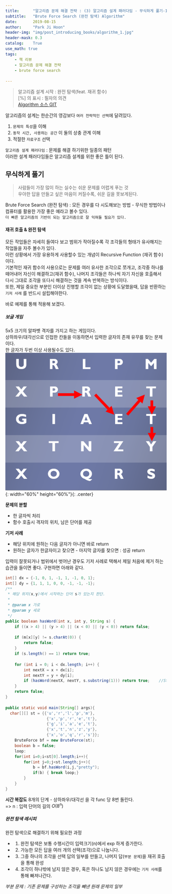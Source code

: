 ```yaml
---
title:      "알고리즘 문제 해결 전략 : (3) 알고리즘 설계 패러다임 - 무식하게 풀기-1"
subtitle:   "Brute Force Search (완전 탐색) Algorithm"
date:       2019-08-15
author:     "Park Ji Hoon"
header-img: "img/post_introducing_books/algorithm_1.jpg"
header-mask: 0.3
catalog:    True
use_math: true
tags:
    - 책 리뷰
    - 알고리즘 문제 해결 전략
    - brute force search

---
```

> 알고리즘 설계 시작 : 완전 탐색(feat. 재귀 함수)   
> [%] 의 표시 : 필자의 의견  
> [Algorithm 소스 GIT][1]  

알고리즘의 설계는 한순간의 영감보다 `여러 전략적인 선택`에 달려있다.  
1) `문제의 특성`을 이해  
2) `동작 시간, 사용하는 공간` 이 둘의 상충 관계 이해  
3) 적절한 `자료구조` 선택  

`알고리즘 설계 패러다임` : 문제를 해결 하기위한 일종의 패턴  
이러한 설계 패러다임들은 알고리즘 설계를 위한 좋은 틀이 된다.

## 무식하게 풀기
> 사람들이 가장 많이 하는 실수는 쉬운 문제를 어렵게 푸는 것  
> 우아한 답을 만들고 싶은 마음이 커질수록, 쉬운 길을 못보게된다.  

Brute Force Search (완전 탐색) : 모든 경우를 다 시도해보는 방법 - 무식한 방법이나 컴퓨터를 활용한 가장 좋은 예라고 볼수 있다.  
`더 빠른 알고리즘의 기반이 되는 알고리즘으로 잘 익혀둘 필요가 있다.`

#### 재귀 호출 & 완전 탐색

모든 작업들은 자세히 들여다 보고 범위가 작아질수록 각 조각들의 형태가 유사해지는 작업들을 자주 볼수가 있다.  
이런 상황에서 가장 유용하게 사용할수 있는 개념이 Recursive Function (재귀 함수)이다.  
기본적인 재귀 함수의 사용으로는 문제를 여러 유사한 조각으로 쪼개고, 조각중 하나를 떼어내어 자신이 해결하고(재귀 함수), 나머지 조각들은 하나씩 자기 자신을 호출해서 다시 그대로 조각을 또다시 해결하는 것을 계속 반복하는 방식이다.  
또한, 제일 중요한 부분인 더이상 진행할 조각이 없는 상황에 도달했을때, 답을 반환하는 `기저 사례` 를 반드시 설립해야한다.  

바로 예제를 통해 적용해 보겠다.  

##### 보글 게임
5x5 크기의 알파벳 격자를 가지고 하는 게임이다.  
상하좌우/대각선으로 인접한 칸들을 이동하면서 입력한 글자의 존재 유무를 찾는 문제이다.  
한 글자가 두번 이상 사용될수도 있다.  
![](/img/post_algorithm/boggle_ex.png){: width="60%" height="60%"}{: .center}

**문제의 분할**
- 한 글자씩 처리
- 함수 호출시 격자의 위치, 남은 단어를 제공


**기저 사례**
- 해당 위치에 원하는 다음 글자가 아니면 바로 return
- 원하는 글자가 한글자이고 찾으면 - 마지막 글자를 찾으면 : 성공 return  

입력이 잘못되거나 범위에서 벗어난 경우도 기저 사례로 택해서 제일 처음에 제거 하는 습관을 들이면 좋다.
구현하면 아래와 같다.
```java
int[] dx = {-1, 0, 1, -1, 1, -1, 0, 1};
int[] dy = {1, 1, 1, 0, 0, -1, -1, -1};
/**
 * 해당 위치(x,y)에서 시작하는 단어 s가 있는지 판단.
 *
 * @param x 가로
 * @param y 세로
 */
public boolean hasWord(int x, int y, String s) {
    if ((x > 4) || (y > 4) || (x < 0) || (y < 0)) return false;

    if (m[x][y] != s.charAt(0)) {
        return false;
    }
    if (s.length() == 1) return true;

    for (int i = 0; i < dx.length; i++) {
        int nextX = x + dx[i];
        int nextY = y + dy[i];
        if (hasWord(nextX, nextY, s.substring(1))) return true;    //String.substring(beginidx i)
    }
    return false;
}

public static void main(String[] args){
  char[][] st = {{'u','r','l','p','m'},
                  {'x','p','r','e','t'},
                  {'g','i','a','e','t'},
                  {'x','t','n','z','y'},
                  {'x','o','q','r','s'}};
    BruteForce bf = new BruteForce(st);
    boolean b = false;
    loop:
    for(int i=0;i<st[0].length;i++){
        for(int j=0;j<st.length;j++){
            b = bf.hasWord(i,j,"pretty");
            if(b) { break loop;}
        }
    }
}
```
**시간 복잡도**
8개의 단계 - 상하좌우/대각선 을 각 func 당 8번 돌린다.  
=> n : 입력 단어의 길의  $O(8^n)$

##### 완전 탐색 레시피
완전 탐색으로 해결하기 위해 필요한 과정

- 1) 완전 탐색은 보통 수행시간이 입력크기(n)에서 exp 하게 증가한다.  
- 2) 가능한 모든 답을 여러 개의 선택(조각)으로 나눕니다.  
- 3) 그중 하나의 조각을 선택 답의 일부를 만들고, 나머지 답(`부분 문제`)을 재귀 호출을 통해 완성  
- 4) 조각이 하나밖에 남지 않은 경우, 혹은 하나도 남지 않은 경우에는 `기저 사례`를 통해 빠져나간다.  

*부분 문제 : 기존 문제를 구성하는 조각을 빼낸 원래 문제의 일부*



[1]: https://github.com/ggoowlgns/ggoowlgns.github.io/tree/master/JavaProject/src/hufs/eselab
